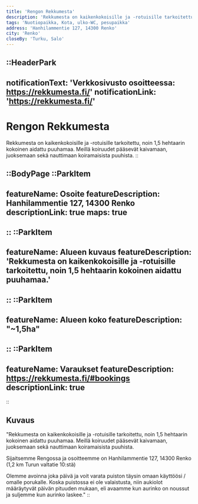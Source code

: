 ```yaml
---
title: 'Rengon Rekkumesta'
description: 'Rekkumesta on kaikenkokoisille ja -rotuisille tarkoitettu, noin 1,5 hehtaarin kokoinen aidattu puuhamaa. Meillä koiruudet pääsevät kaivamaan, juoksemaan sekä nauttimaan koiramaisista puuhista.'
tags: 'Nuotiopaikka, Kota, ulko-WC, pesupaikka'
address: 'Hanhilammentie 127, 14300 Renko'
city: 'Renko'
closeBy: 'Turku, Salo'
---
```


::HeaderPark
---
notificationText: 'Verkkosivusto osoitteessa: https://rekkumesta.fi/'
notificationLink: 'https://rekkumesta.fi/'
---
# Rengon Rekkumesta
Rekkumesta on kaikenkokoisille ja -rotuisille tarkoitettu, noin 1,5 hehtaarin kokoinen aidattu puuhamaa. Meillä koiruudet pääsevät kaivamaan, juoksemaan sekä nauttimaan koiramaisista puuhista.
::

::BodyPage
::ParkItem
---
featureName: Osoite
featureDescription: Hanhilammentie 127, 14300 Renko
descriptionLink: true
maps: true
---
::
::ParkItem
---
featureName: Alueen kuvaus
featureDescription: 'Rekkumesta on kaikenkokoisille ja -rotuisille tarkoitettu, noin 1,5 hehtaarin kokoinen aidattu puuhamaa.'
---
::
::ParkItem
---
featureName: Alueen koko
featureDescription: "~1,5ha"
---
::
::ParkItem
---
featureName: Varaukset
featureDescription: https://rekkumesta.fi/#bookings
descriptionLink: true
---
::
## Kuvaus

"Rekkumesta on kaikenkokoisille ja -rotuisille tarkoitettu, noin 1,5 hehtaarin kokoinen aidattu puuhamaa. Meillä koiruudet pääsevät kaivamaan, juoksemaan sekä nauttimaan koiramaisista puuhista.

Sijaitsemme Rengossa ja osoitteemme on Hanhilammentie 127, 14300 Renko (1,2 km Turun valtatie 10:stä)

Olemme avoinna joka päivä ja voit varata puiston täysin omaan käyttöösi /  omalle porukalle.
Koska puistossa ei ole valaistusta, niin aukiolot määräytyvät päivän pituuden mukaan, eli avaamme kun aurinko on noussut ja suljemme kun aurinko laskee."
::